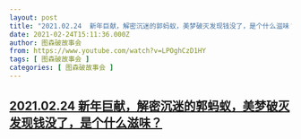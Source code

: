 ```yaml
---
layout: post
title: "2021.02.24  新年巨献，解密沉迷的郭蚂蚁，美梦破灭发现钱没了，是个什么滋味？"
date: 2021-02-24T15:11:36.000Z
author: 图森破故事会
from: https://www.youtube.com/watch?v=LPOghCzD1HY
tags: [ 图森破故事会 ]
categories: [ 图森破故事会 ]
---
```

<!--1614179496000-->
[2021.02.24  新年巨献，解密沉迷的郭蚂蚁，美梦破灭发现钱没了，是个什么滋味？](https://www.youtube.com/watch?v=LPOghCzD1HY)
------

<div>

</div>

